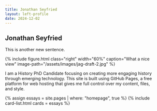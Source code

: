 ```yaml
---
title: Jonathan Seyfried
layout: left-profile
date: 2024-12-02
---
```



## Jonathan Seyfried

This is another new sentence.

{% include figure.html
  class="right"
  width="60%"
  caption="What a nice view"
  image-path="/assets/images/jag-draft-2.jpg"
%}

I am a History PhD Candidate focusing on creating more engaging history through emerging technology. This site is built using GitHub Pages, a free platform for web hosting that gives me full control over my content, files, and style.

{% assign essays = site.pages | where: "homepage", true %}
{% include card-list.html cards = essays %}
